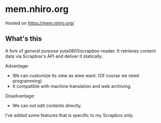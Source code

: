 # mem.nhiro.org

Hosted on https://mem.nhiro.org/

## What's this

A fork of general purpose yuta0801/scrapbox-reader.
It retrieves content data via Scrapbox's API and deliver it statically.

Advantage:

- We can customize its view as wwe want. (Of course we need programming)
- It compatible with machine translation and web archiving.

Disadvantage:

- We can not edit contents directly.

I've added some features that is specific to my Scrapbox only.
